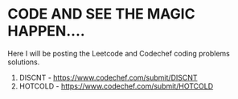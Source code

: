 # CODE AND SEE THE MAGIC HAPPEN....

Here I will be posting the Leetcode and Codechef coding problems solutions.
1) DISCNT - https://www.codechef.com/submit/DISCNT
2) HOTCOLD - https://www.codechef.com/submit/HOTCOLD
